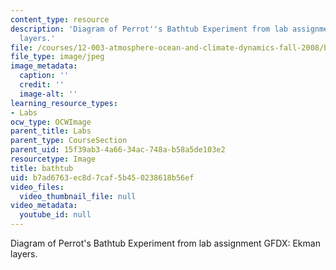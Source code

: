```yaml
---
content_type: resource
description: 'Diagram of Perrot''s Bathtub Experiment from lab assignment GFDX: Ekman
  layers.'
file: /courses/12-003-atmosphere-ocean-and-climate-dynamics-fall-2008/b7ad6763ec8d7caf5b450238618b56ef_bathtub.jpg
file_type: image/jpeg
image_metadata:
  caption: ''
  credit: ''
  image-alt: ''
learning_resource_types:
- Labs
ocw_type: OCWImage
parent_title: Labs
parent_type: CourseSection
parent_uid: 15f39ab3-4a66-34ac-748a-b58a5de103e2
resourcetype: Image
title: bathtub
uid: b7ad6763-ec8d-7caf-5b45-0238618b56ef
video_files:
  video_thumbnail_file: null
video_metadata:
  youtube_id: null
---
```

Diagram of Perrot's Bathtub Experiment from lab assignment GFDX: Ekman layers.

